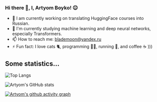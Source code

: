 ### Hi there 👋, I, Artyom Boyko! 😌 

- 🔭 I am currently working on translating HuggingFace courses into Russian.
- 🌱 I'm currently studying machine learning and deep neural networks, especially Transformers.
- 📫 How to reach me: blademoon@yandex.ru
- ⚡ Fun fact: I love cats 🐈, programming 👨‍💻, running 🏃, and coffee ☕ )))

## Some statistics...
![Top Langs](https://github-readme-stats.vercel.app/api/top-langs/?username=rusty-sj&hide=TeX&layout=compact)

![Artyom's GitHub stats](https://github-readme-stats.vercel.app/api?username=blademoon&show_icons=true&theme=transparent&show=reviews,discussions_started,discussions_answered,prs_merged,prs_merged_percentage)

[![Artyom's github activity graph](https://github-readme-activity-graph.vercel.app/graph?username=blademoon&theme=github-compact)](https://github.com/ashutosh00710/github-readme-activity-graph)

<!--
**blademoon/blademoon** is a ✨ _special_ ✨ repository because its `README.md` (this file) appears on your GitHub profile.

Here are some ideas to get you started:


- 👯 I’m looking to collaborate on ...
- 🤔 I’m looking for help with ...
- 💬 Ask me about ...
- 😄 Pronouns: ...
- ⚡ Fun fact: ...
-->



